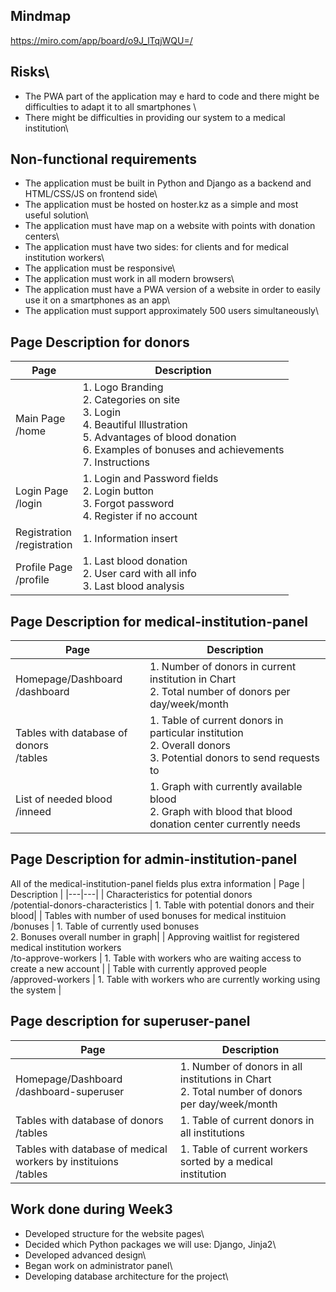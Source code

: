 ## Mindmap
 https://miro.com/app/board/o9J_lTqjWQU=/

## Risks\
 - The PWA part of the application may e hard to code and there might be difficulties to adapt it to all smartphones \
 - There might be difficulties in providing our system to a medical institution\
 
 ## Non-functional requirements 
 - The application must be built in Python and Django as a backend and HTML/CSS/JS on frontend side\
 - The application must be hosted on hoster.kz as a simple and most useful solution\
 - The application must have map on a website with points with donation centers\
 - The application must have two sides: for clients and for medical institution workers\
 - The application must be responsive\
 - The application must work in all modern browsers\
 - The application must have a PWA version of a website in order to easily use it on a smartphones as an app\
 - The application must support approximately 500 users simultaneously\

## Page Description for donors
| Page | Description  |
|---|---|
|Main Page <br/> /home | 1. Logo Branding <br/> 2. Categories on site <br/> 3. Login <br/> 4. Beautiful Illustration <br/> 5. Advantages of blood donation <br/> 6. Examples of bonuses and achievements <br/> 7. Instructions |
| Login Page <br/> /login | 1. Login and Password fields <br/> 2. Login button <br/> 3. Forgot password <br/> 4. Register if no account  |
|  Registration <br/> /registration | 1. Information insert <br/>  |
|  Profile Page <br/> /profile | 1. Last blood donation <br/> 2. User card with all info <br/> 3. Last blood analysis  |

## Page Description for medical-institution-panel
| Page | Description  |
|---|---|
|Homepage/Dashboard <br/> /dashboard | 1. Number of donors in current institution in Chart <br/> 2. Total number of donors per day/week/month|
| Tables with database of donors <br/> /tables | 1. Table of current donors in particular institution <br/> 2. Overall donors <br/> 3. Potential donors to send requests to   |
|  List of needed blood <br/> /inneed | 1. Graph with currently available blood <br/> 2. Graph with blood that blood donation center currently needs  |

## Page Description for admin-institution-panel
All of the medical-institution-panel fields plus extra information
| Page | Description  |
|---|---|
| Characteristics for potential donors <br/> /potential-donors-characteristics | 1. Table with potential donors and their blood|
| Tables with number of used bonuses for medical instituion <br/> /bonuses | 1. Table of currently used bonuses <br/> 2. Bonuses overall number in graph|
| Approving waitlist for registered medical institution workers <br/> /to-approve-workers | 1. Table with workers who are waiting access to create a new account  |
| Table with currently approved people <br/> /approved-workers | 1. Table with workers who are currently working using the system  |

## Page description for superuser-panel
| Page | Description  |
|---|---|
|Homepage/Dashboard <br/> /dashboard-superuser | 1. Number of donors in all institutions in Chart <br/> 2. Total number of donors per day/week/month|
| Tables with database of donors <br/> /tables | 1. Table of current donors in all institutions |
| Tables with database of medical workers by instituions <br/> /tables | 1. Table of current workers sorted by a medical institution |


## Work done during Week3
 - Developed structure for the website pages\
 - Decided which Python packages we will use: Django, Jinja2\
 - Developed advanced design\
 - Began work on administrator panel\
 - Developing database architecture for the project\
